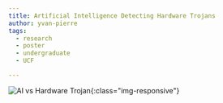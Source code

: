 ```yaml
---
title: Artificial Intelligence Detecting Hardware Trojans
author: yvan-pierre
tags:
  - research
  - poster
  - undergraduate
  - UCF

---
```



![AI vs Hardware Trojan](/DRACO/images/assets/2024/2024-SSS-AI-vs-Hardware-Trojans.jpg){:class="img-responsive"}
